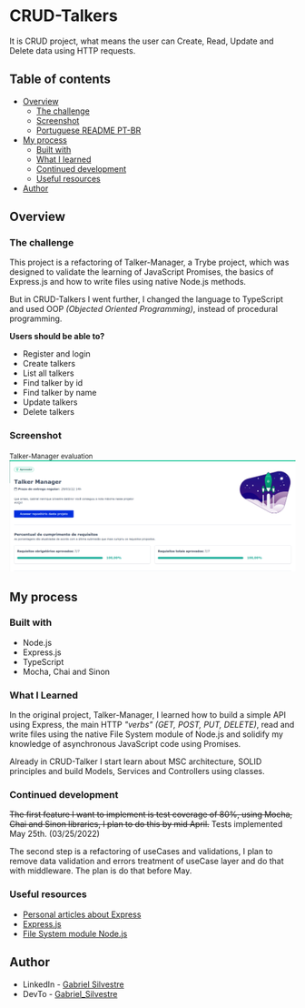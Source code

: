 # CRUD-Talkers
It is CRUD project, what means the user can Create, Read, Update and Delete data using HTTP requests.

## Table of contents

- [Overview](#overview)
  - [The challenge](#the-challenge)
  - [Screenshot](#screenshot)
  - [Portuguese README PT-BR](assets/README-ptBR.md)
- [My process](#my-process)
  - [Built with](#built-with)
  - [What I learned](#what-i-learned)
  - [Continued development](#continued-development)
  - [Useful resources](#useful-resources)
- [Author](#author)


## Overview

### The challenge

This project is a refactoring of Talker-Manager, a Trybe project, which was designed to validate the learning of JavaScript Promises, the basics of Express.js and how to write files using native Node.js methods.

But in CRUD-Talkers I went further, I changed the language to TypeScript and used OOP _(Objected Oriented Programming)_, instead of procedural programming.

__Users should be able to?__
- Register and login
- Create talkers
- List all talkers
- Find talker by id
- Find talker by name
- Update talkers
- Delete talkers


### Screenshot

<small>Talker-Manager evaluation</small>
![](assets/talker_manager_evaluator.png)


## My process

### Built with

- Node.js
- Express.js
- TypeScript
- Mocha, Chai and Sinon

### What I Learned

In the original project, Talker-Manager, I learned how to build a simple API using Express, the main HTTP _"verbs"_ _(GET, POST, PUT, DELETE)_, read and write files using the native File System module of Node.js and solidify my knowledge of asynchronous JavaScript code using Promises.

Already in CRUD-Talker I start learn about MSC architecture, SOLID principles and build Models, Services and Controllers using classes.

### Continued development

~~The first feature I want to implement is test coverage of 80%, using Mocha, Chai and Sinon libraries, I plan to do this by mid April.~~ Tests implemented May 25th. (03/25/2022)

The second step is a refactoring of useCases and validations, I plan to remove data validation and errors treatment of useCase layer and do that with middleware. The plan is do that before May.

### Useful resources

- [Personal articles about Express](https://dev.to/gabrielhsilvestre/series/17270)
- [Express.js](http://expressjs.com/en/4x/api.html)
- [File System module Node.js](https://nodejs.org/dist/latest-v16.x/docs/api/fs.html)

## Author

- LinkedIn - [Gabriel Silvestre](https://www.linkedin.com/in/gabrielh-silvestre/)
- DevTo - [Gabriel_Silvestre](https://dev.to/gabrielhsilvestre)
